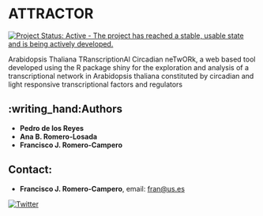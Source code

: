 # ATTRACTOR

[![Project Status: Active - The project has reached a stable, usable
state and is being actively
developed.](http://www.repostatus.org/badges/latest/active.svg)](http://www.repostatus.org/#active)

Arabidopsis Thaliana TRanscriptionAl Circadian neTwORk, a web based tool developed using the R package shiny for the exploration and analysis of a transcriptional network in Arabidopsis thaliana constituted by circadian and light responsive transcriptional factors and regulators


## :writing\_hand:Authors


* **Pedro de los Reyes**
* **Ana B. Romero-Losada**
* **Francisco J. Romero-Campero**

## Contact:

* **Francisco J. Romero-Campero**, email: fran@us.es

[![Twitter](https://img.shields.io/twitter/url/http/shields.io.svg?style=social&logo=twitter)](https://twitter.com/intent/tweet?hashtags=ATTRACTOR&url=https://greennetworks.us.es/attractor&screen_name=fran_rom_cam&screen_name=fran_rom_cam&text=A%20web%20based%20tool%20to%20explore%20the%20Arabidopsis%20Thaliana%20TRanscriptionAl%20Circadian%20neTwORk)
